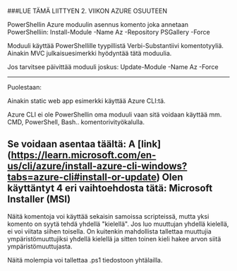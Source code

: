 ###LUE TÄMÄ LIITTYEN 2. VIIKON AZURE OSUUTEEN

PowerShellin Azure moduulin asennus komento joka annetaan PowerShelliin:
Install-Module -Name Az -Repository PSGallery -Force

Moduuli käyttää PowerShellille tyypillistä Verbi-Substantiivi komentotyyliä.
Ainakin MVC julkaisuesimerkki hyödyntää tätä moduulia.

Jos tarvitsee päivittää moduuli joskus:
Update-Module -Name Az -Force

-------------------------------------------------------------
Puolestaan:

Ainakin static web app esimerkki käyttää Azure CLI:tä.

Azure CLI ei ole PowerShellin oma moduuli vaan sitä voidaan käyttää mm. CMD, PowerShell, Bash.. komentorivityökalulla.

Se voidaan asentaa täältä:
A [link]
(https://learn.microsoft.com/en-us/cli/azure/install-azure-cli-windows?tabs=azure-cli#install-or-update)
Olen käyttäntyt 4 eri vaihtoehdosta tätä:
Microsoft Installer (MSI)
--------------------------------------------------------------------------

Näitä komentoja voi käyttää sekaisin samoissa scripteissä, mutta yksi komento on syytä tehdä yhdellä "kielellä".
Jos luo muuttujan yhdellä kielellä, ei voi viitata siihen toisella.
On kuitenkin mahdollista tallettaa muuttujia ympäristömuuttujiksi yhdellä kielellä ja sitten
toinen kieli hakee arvon siitä ympäristömuuttujasta.

Näitä molempia voi tallettaa .ps1 tiedostoon yhtälailla.
